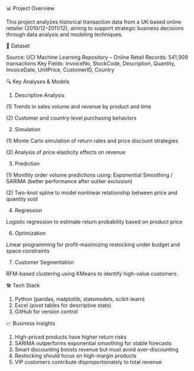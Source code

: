 📊 Project Overview

This project analyzes historical transaction data from a UK-based online retailer (2010/12–2011/12), aiming to support strategic business decisions through data analysis and modeling techniques.

📂 Dataset

Source: UCI Machine Learning Repository – Online Retail
Records: 541,909 transactions
Key Fields: InvoiceNo, StockCode, Description, Quantity, InvoiceDate, UnitPrice, CustomerID, Country

🔍 Key Analyses & Models

1. Descriptive Analysis

(1) Trends in sales volume and revenue by product and time

(2) Customer and country-level purchasing behaviors

2. Simulation

(1) Monte Carlo simulation of return rates and price discount strategies

(2) Analysis of price elasticity effects on revenue

3. Prediction

(1) Monthly order volume predictions using: Exponential Smoothing / SARIMA (better performance after outlier exclusion)

(2) Two-knot spline to model nonlinear relationship between price and quantity sold

4. Regression

Logistic regression to estimate return probability based on product price

6. Optimization

Linear programming for profit-maximizing restocking under budget and space constraints

7. Customer Segmentation

RFM-based clustering using KMeans to identify high-value customers

🛠 Tech Stack

1. Python (pandas, matplotlib, statsmodels, scikit-learn)
2. Excel (pivot tables for descriptive stats)
3. GitHub for version control

📈 Business Insights

1. High-priced products have higher return risks
2. SARIMA outperforms exponential smoothing for stable forecasts
3. Smart discounting boosts revenue but must avoid over-discounting
4. Restocking should focus on high-margin products
5. VIP customers contribute disproportionately to total revenue

